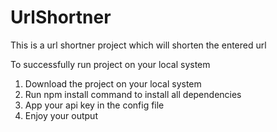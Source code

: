 # UrlShortner

This is a url shortner project which will shorten the entered url 

To successfully run project on your local system 
   1. Download the project on your local system
   2. Run npm install command to install all dependencies
   3. App your api key in the config file 
   4. Enjoy your output
   
